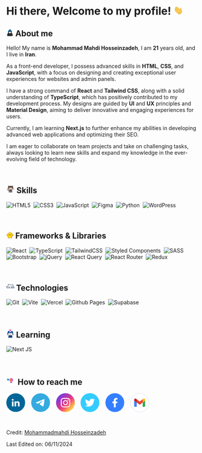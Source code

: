 # Hi there, Welcome to my profile! <img src="https://github.com/mmhosseinzadeh9190/mmhosseinzadeh9190/blob/main/bye-bye.gif?raw=true" width="25px">

## <img src="https://github.com/mmhosseinzadeh9190/mmhosseinzadeh9190/blob/main/about-me.gif?raw=true" width="19px"> About me
Hello! My name is **Mohammad Mahdi Hosseinzadeh**, I am **21** years old, and I live in **Iran**.

As a front-end developer, I possess advanced skills in **HTML**, **CSS**, and **JavaScript**, with a focus on designing and creating exceptional user experiences for websites and admin panels.

I have a strong command of **React** and **Tailwind CSS**, along with a solid understanding of **TypeScript**, which has positively contributed to my development process. My designs are guided by **UI** and **UX** principles and **Material Design**, aiming to deliver innovative and engaging experiences for users.

Currently, I am learning **Next.js** to further enhance my abilities in developing advanced web applications and optimizing their SEO.

I am eager to collaborate on team projects and take on challenging tasks, always looking to learn new skills and expand my knowledge in the ever-evolving field of technology.

<br>

## <img src="https://github.com/mmhosseinzadeh9190/mmhosseinzadeh9190/blob/main/github-cat.gif?raw=true" width ="22px"> Skills
![HTML5](https://img.shields.io/badge/html5-%23E34F26.svg?style=for-the-badge&logo=html5&logoColor=white)&nbsp;
![CSS3](https://img.shields.io/badge/css3-%231572B6.svg?style=for-the-badge&logo=css3&logoColor=white)&nbsp;
![JavaScript](https://img.shields.io/badge/javascript-%23323330.svg?style=for-the-badge&logo=javascript&logoColor=%23F7DF1E)&nbsp;
![Figma](https://img.shields.io/badge/figma-%23F24E1E.svg?style=for-the-badge&logo=figma&logoColor=white)&nbsp;
![Python](https://img.shields.io/badge/python-3670A0?style=for-the-badge&logo=python&logoColor=ffdd54)&nbsp;
![WordPress](https://img.shields.io/badge/WordPress-%23117AC9.svg?style=for-the-badge&logo=WordPress&logoColor=white)&nbsp;

<br>

## <img src="https://github.com/mmhosseinzadeh9190/mmhosseinzadeh9190/blob/main/star.gif?raw=true" width="19px"> Frameworks & Libraries
![React](https://img.shields.io/badge/react-%2320232a.svg?style=for-the-badge&logo=react&logoColor=%2361DAFB)&nbsp;
![TypeScript](https://img.shields.io/badge/typescript-%23007ACC.svg?style=for-the-badge&logo=typescript&logoColor=white)&nbsp;
![TailwindCSS](https://img.shields.io/badge/tailwindcss-%2338B2AC.svg?style=for-the-badge&logo=tailwind-css&logoColor=white)&nbsp;
![Styled Components](https://img.shields.io/badge/styled--components-DB7093?style=for-the-badge&logo=styled-components&logoColor=white)&nbsp;
![SASS](https://img.shields.io/badge/SASS-hotpink.svg?style=for-the-badge&logo=SASS&logoColor=white)&nbsp;
![Bootstrap](https://img.shields.io/badge/bootstrap-%238511FA.svg?style=for-the-badge&logo=bootstrap&logoColor=white)&nbsp;
![jQuery](https://img.shields.io/badge/jquery-%230769AD.svg?style=for-the-badge&logo=jquery&logoColor=white)&nbsp;
![React Query](https://img.shields.io/badge/-React%20Query-FF4154?style=for-the-badge&logo=react%20query&logoColor=white)&nbsp;
![React Router](https://img.shields.io/badge/React_Router-CA4245?style=for-the-badge&logo=react-router&logoColor=white)&nbsp;
![Redux](https://img.shields.io/badge/redux-%23593d88.svg?style=for-the-badge&logo=redux&logoColor=white)&nbsp;

<br>

## <img src="https://github.com/mmhosseinzadeh9190/mmhosseinzadeh9190/blob/main/github-cat-3.gif?raw=true" width ="21px"> Technologies
![Git](https://img.shields.io/badge/git-%23F05033.svg?style=for-the-badge&logo=git&logoColor=white)&nbsp;
![Vite](https://img.shields.io/badge/vite-%23646CFF.svg?style=for-the-badge&logo=vite&logoColor=white)&nbsp;
![Vercel](https://img.shields.io/badge/vercel-%23000000.svg?style=for-the-badge&logo=vercel&logoColor=white)&nbsp;
![Github Pages](https://img.shields.io/badge/github%20pages-121013?style=for-the-badge&logo=github&logoColor=white)&nbsp;
![Supabase](https://img.shields.io/badge/Supabase-3ECF8E?style=for-the-badge&logo=supabase&logoColor=white)&nbsp;

<br>

## <img src="https://github.com/mmhosseinzadeh9190/mmhosseinzadeh9190/blob/main/github-cat-2.gif?raw=true" width="21px"> Learning
![Next JS](https://img.shields.io/badge/Next-black?style=for-the-badge&logo=next.js&logoColor=white)&nbsp;

<br>

## <img src="https://github.com/mmhosseinzadeh9190/mmhosseinzadeh9190/blob/main/lamps.gif?raw=true" width="25px"> How to reach me
<a href="https://www.linkedin.com/in/mohammadmahdi-hossinzadeh" target="blank"><img align="center" src="https://github.com/mmhosseinzadeh9190/mmhosseinzadeh9190/blob/main/linkedin.svg" alt="linkedin" height="50" width="50"></a>&nbsp;&nbsp;&nbsp;
<a href="https://t.me/mmhosseinzadeh9190" target="blank"><img align="center" src="https://github.com/mmhosseinzadeh9190/mmhosseinzadeh9190/blob/main/telegram.svg" alt="telegram" height="50" width="50"></a>&nbsp;&nbsp;&nbsp;
<a href="https://www.instagram.com/hossein_h.z.9190" target="blank"><img align="center" src="https://github.com/mmhosseinzadeh9190/mmhosseinzadeh9190/blob/main/instagram.svg" alt="instagram" height="50" width="50"></a>&nbsp;&nbsp;&nbsp;
<a href="https://x.com/HOSSEIN_HZ9190" target="blank"><img align="center" src="https://github.com/mmhosseinzadeh9190/mmhosseinzadeh9190/blob/main/twitter.svg" alt="twitter" height="50" width="50"></a>&nbsp;&nbsp;&nbsp;
<a href="https://www.facebook.com/hosseinzadeh9190" target="blank"><img align="center" src="https://github.com/mmhosseinzadeh9190/mmhosseinzadeh9190/blob/main/facebook.svg" alt="facebook" height="50" width="50"></a>&nbsp;&nbsp;&nbsp;
<a href="mailto:mohammadmahdihosseinzadeh68@gmail.com" target="blank"><img align="center" src="https://github.com/mmhosseinzadeh9190/mmhosseinzadeh9190/blob/main/gmail.svg" alt="gmail" height="50" width="50"></a>&nbsp;&nbsp;&nbsp;

<br>

Credit: [Mohammadmahdi Hosseinzadeh](https://github.com/mmhosseinzadeh9190)

Last Edited on: 06/11/2024
